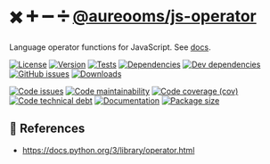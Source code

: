 :heavy_multiplication_x: :heavy_plus_sign: :heavy_minus_sign: :heavy_division_sign:
[@aureooms/js-operator](https://make-github-pseudonymous-again.github.io/js-operator)
==

Language operator functions for JavaScript.
See [docs](https://make-github-pseudonymous-again.github.io/js-operator/index.html).

[![License](https://img.shields.io/github/license/make-github-pseudonymous-again/js-operator.svg)](https://raw.githubusercontent.com/make-github-pseudonymous-again/js-operator/main/LICENSE)
[![Version](https://img.shields.io/npm/v/@aureooms/js-operator.svg)](https://www.npmjs.org/package/@aureooms/js-operator)
[![Tests](https://img.shields.io/github/workflow/status/make-github-pseudonymous-again/js-operator/ci:test?event=push&label=tests)](https://github.com/make-github-pseudonymous-again/js-operator/actions/workflows/ci:test.yml?query=branch:main)
[![Dependencies](https://img.shields.io/david/make-github-pseudonymous-again/js-operator.svg)](https://david-dm.org/make-github-pseudonymous-again/js-operator)
[![Dev dependencies](https://img.shields.io/david/dev/make-github-pseudonymous-again/js-operator.svg)](https://david-dm.org/make-github-pseudonymous-again/js-operator?type=dev)
[![GitHub issues](https://img.shields.io/github/issues/make-github-pseudonymous-again/js-operator.svg)](https://github.com/make-github-pseudonymous-again/js-operator/issues)
[![Downloads](https://img.shields.io/npm/dm/@aureooms/js-operator.svg)](https://www.npmjs.org/package/@aureooms/js-operator)

[![Code issues](https://img.shields.io/codeclimate/issues/make-github-pseudonymous-again/js-operator.svg)](https://codeclimate.com/github/make-github-pseudonymous-again/js-operator/issues)
[![Code maintainability](https://img.shields.io/codeclimate/maintainability/make-github-pseudonymous-again/js-operator.svg)](https://codeclimate.com/github/make-github-pseudonymous-again/js-operator/trends/churn)
[![Code coverage (cov)](https://img.shields.io/codecov/c/gh/make-github-pseudonymous-again/js-operator/main.svg)](https://codecov.io/gh/make-github-pseudonymous-again/js-operator)
[![Code technical debt](https://img.shields.io/codeclimate/tech-debt/make-github-pseudonymous-again/js-operator.svg)](https://codeclimate.com/github/make-github-pseudonymous-again/js-operator/trends/technical_debt)
[![Documentation](https://make-github-pseudonymous-again.github.io/js-operator/badge.svg)](https://make-github-pseudonymous-again.github.io/js-operator/source.html)
[![Package size](https://img.shields.io/bundlephobia/minzip/@aureooms/js-operator)](https://bundlephobia.com/result?p=@aureooms/js-operator)


## :scroll: References

  - https://docs.python.org/3/library/operator.html
